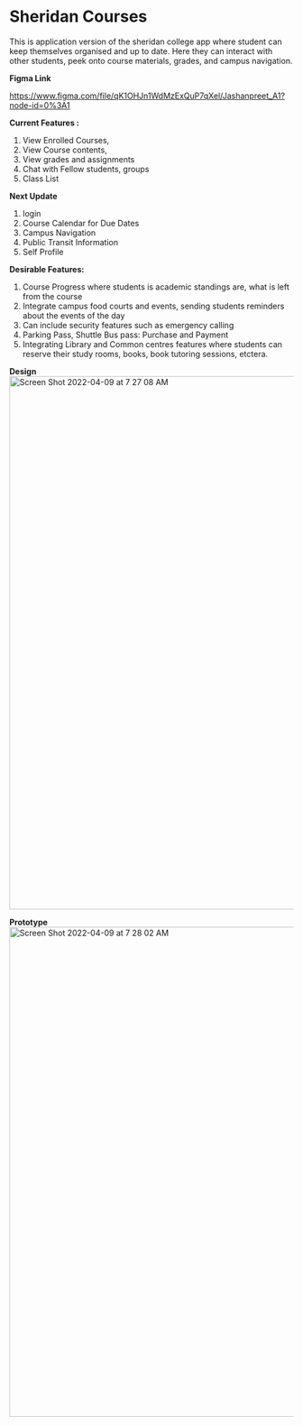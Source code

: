 # Sheridan Courses
This is application version of the sheridan college app where student can keep themselves organised and up to date. Here they can interact with other students, peek onto course materials, grades, and campus navigation.

**Figma Link**

https://www.figma.com/file/qK1OHJn1WdMzExQuP7qXel/Jashanpreet_A1?node-id=0%3A1

**Current Features :** 
1. View Enrolled Courses, 
2. View Course contents,
3. View grades and assignments
4. Chat with Fellow students, groups
5. Class List 

**Next Update**
1. login
2. Course Calendar for Due Dates
3. Campus Navigation
4. Public Transit Information
5. Self Profile



**Desirable Features:**
1. Course Progress where students is academic standings are, what is left from the course
2. Integrate campus food courts and events, sending students reminders about the events of the day
3. Can include security features such as emergency calling
4. Parking Pass, Shuttle Bus pass: Purchase and Payment
5. Integrating Library and Common centres features where students can reserve their study rooms, books, book tutoring sessions, etctera.

**Design**
<img width="946" alt="Screen Shot 2022-04-09 at 7 27 08 AM" src="https://user-images.githubusercontent.com/75087492/162569824-7892a194-b4a3-4a5f-a883-822f1119fed8.png">

**Prototype**
<img width="869" alt="Screen Shot 2022-04-09 at 7 28 02 AM" src="https://user-images.githubusercontent.com/75087492/162569860-1b563a90-4af2-4e3f-a56d-326b3b9e15ce.png">

